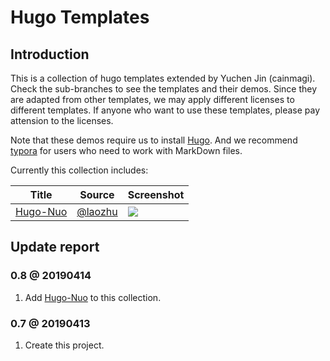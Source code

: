 # Hugo Templates

## Introduction

This is a collection of hugo templates extended by Yuchen Jin (cainmagi). Check the sub-branches to see the templates and their demos. Since they are adapted from other templates, we may apply different licenses to different templates. If anyone who want to use these templates, please pay attension to the licenses.

Note that these demos require us to install [Hugo][hugo]. And we recommend [typora][typora] for users who need to work with MarkDown files.

Currently this collection includes:

| Title | Source | Screenshot|
| ----- | ----- | ----- |
| [Hugo-Nuo][brc-nuo] | [@laozhu][sor-nuo] | ![][pic-nuo] |

## Update report

### 0.8 @ 20190414

1. Add [Hugo-Nuo][brc-nuo] to this collection.

### 0.7 @ 20190413

1. Create this project.

[hugo]:https://gohugo.io/
[typora]:https://typora.io/

[brc-nuo]:https://github.com/cainmagi/hugo-templates/tree/hugo-nuo
[sor-nuo]:https://github.com/laozhu/hugo-nuo
[pic-nuo]:https://github.com/cainmagi/hugo-templates/raw/master/display/hugo-nuo.png